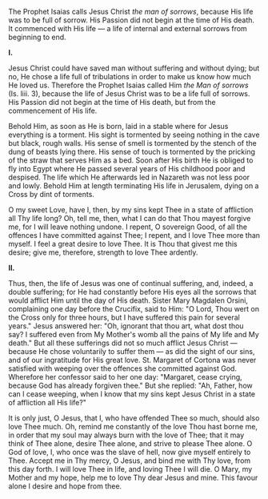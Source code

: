 
The Prophet Isaias calls Jesus Christ *the man of sorrows*, because His life was to be full of sorrow. His Passion did not begin at the time of His death. It commenced with His life — a life of internal and external sorrows from beginning to end.

**I\.**

Jesus Christ could have saved man without suffering and without dying; but no, He chose a life full of tribulations in order to make us know how much He loved us. Therefore the Prophet Isaias called Him *the Man of sorrows* (Is. liii. 3), because the life of Jesus Christ was to be a life full of sorrows. His Passion did not begin at the time of His death, but from the commencement of His life.

Behold Him, as soon as He is born, laid in a stable where for Jesus everything is a torment. His sight is tormented by seeing nothing in the cave but black, rough walls. His sense of smell is tormented by the stench of the dung of beasts lying there. His sense of touch is tormented by the pricking of the straw that serves Him as a bed. Soon after His birth He is obliged to fly into Egypt where He passed several years of His childhood poor and despised. The life which He afterwards led in Nazareth was not less poor and lowly. Behold Him at length terminating His life in Jerusalem, dying on a Cross by dint of torments.

O my sweet Love, have I, then, by my sins kept Thee in a state of affliction all Thy life long? Oh, tell me, then, what I can do that Thou mayest forgive me, for I will leave nothing undone. I repent, O sovereign Good, of all the offences I have committed against Thee; I repent, and I love Thee more than myself. I feel a great desire to love Thee. It is Thou that givest me this desire; give me, therefore, strength to love Thee ardently.

**II\.**

Thus, then, the life of Jesus was one of continual suffering, and, indeed, a double suffering; for He had constantly before His eyes all the sorrows that would afflict Him until the day of His death. Sister Mary Magdalen Orsini, complaining one day before the Crucifix, said to Him: \"O Lord, Thou wert on the Cross only for three hours, but I have suffered this pain for several years.\" Jesus answered her: \"Oh, ignorant that thou art, what dost thou say? I suffered even from My Mother\'s womb all the pains of My life and My death.\" But all these sufferings did not so much afflict Jesus Christ — because He chose voluntarily to suffer them — as did the sight of our sins, and of our ingratitude for His great love. St. Margaret of Cortona was never satisfied with weeping over the offences she committed against God. Wherefore her confessor said to her one day: \"Margaret, cease crying, because God has already forgiven thee.\" But she replied: \"Ah, Father, how can I cease weeping, when I know that my sins kept Jesus Christ in a state of affliction all His life?\"

It is only just, O Jesus, that I, who have offended Thee so much, should also love Thee much. Oh, remind me constantly of the love Thou hast borne me, in order that my soul may always burn with the love of Thee; that it may think of Thee alone, desire Thee alone, and strive to please Thee alone. O God of love, I, who once was the slave of hell, now give myself entirely to Thee. Accept me in Thy mercy, O Jesus, and bind me with Thy love, from this day forth. I will love Thee in life, and loving Thee I will die. O Mary, my Mother and my hope, help me to love Thy dear Jesus and mine. This favour alone I desire and hope from thee.


